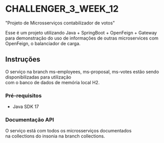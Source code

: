 # CHALLENGER_3_WEEK_12

"Projeto de Microsserviços contabilizador de votos"

Esse é um projeto utilizando Java + SpringBoot + OpenFeign + Gateway 
para demonstração do uso de informações de outras microservices com OpenFeign, o balanciador de carga.

## Instruções

O serviço na branch ms-employees, ms-proposal, ms-votes estão sendo disponibilizadas para utilização  
com o banco de dados de memória local H2. 

### Pré-requisitos

- Java SDK 17


### Documentação API

O serviço está com todos os microsserviços documentados  
na collections do insonia na branch collections.
